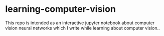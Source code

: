 # learning-computer-vision
This repo is intended as an interactive jupyter notebook about computer vision neural networks which I write while learning about computer vision.. 
